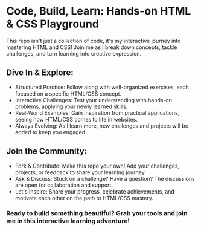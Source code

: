 # Code, Build, Learn: Hands-on HTML & CSS Playground

This repo isn't just a collection of code, it's my interactive journey into mastering HTML and CSS! Join me as I break down concepts, tackle challenges, and turn learning into creative expression.

## Dive In & Explore:

- Structured Practice: Follow along with well-organized exercises, each focused on a specific HTML/CSS concept.
- Interactive Challenges: Test your understanding with hands-on problems, applying your newly learned skills.
- Real-World Examples: Gain inspiration from practical applications, seeing how HTML/CSS comes to life in websites.
- Always Evolving: As I learn more, new challenges and projects will be added to keep you engaged.


## Join the Community:

- Fork & Contribute: Make this repo your own! Add your challenges, projects, or feedback to share your learning journey.
- Ask & Discuss: Stuck on a challenge? Have a question? The discussions are open for collaboration and support.
- Let's Inspire: Share your progress, celebrate achievements, and motivate each other on the path to HTML/CSS mastery.


### Ready to build something beautiful? Grab your tools and join me in this interactive learning adventure!
 